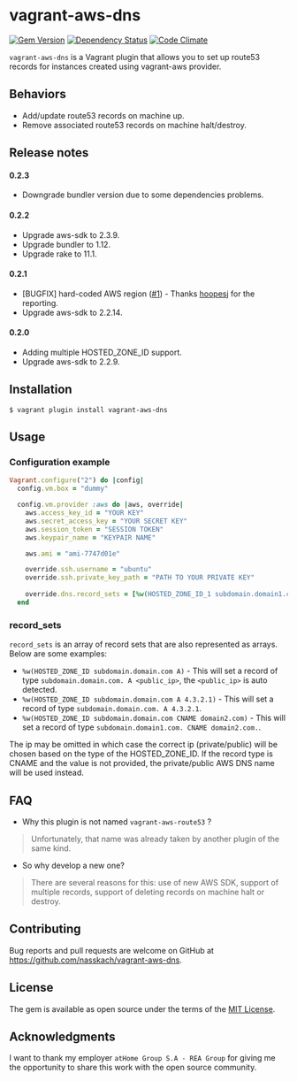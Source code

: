 # vagrant-aws-dns

[![Gem Version](https://badge.fury.io/rb/vagrant-aws-dns.svg)](https://badge.fury.io/rb/vagrant-aws-dns) [![Dependency Status](https://gemnasium.com/nasskach/vagrant-aws-dns.svg)](https://gemnasium.com/nasskach/vagrant-aws-dns) [![Code Climate](https://codeclimate.com/github/nasskach/vagrant-aws-dns/badges/gpa.svg)](https://codeclimate.com/github/nasskach/vagrant-aws-dns)

`vagrant-aws-dns` is a Vagrant plugin that allows you to set up route53 records for instances created using vagrant-aws provider.

## Behaviors

* Add/update route53 records on machine up.
* Remove associated route53 records on machine halt/destroy.

## Release notes
#### 0.2.3

- Downgrade bundler version due to some dependencies problems.

#### 0.2.2

- Upgrade aws-sdk to 2.3.9.
- Upgrade bundler to 1.12.
- Upgrade rake to 11.1.

#### 0.2.1

- [BUGFIX] hard-coded AWS region ([#1](https://github.com/nasskach/vagrant-aws-dns/issues/1)) - Thanks [hoopesj](https://github.com/hoopesj) for the reporting.
- Upgrade aws-sdk to 2.2.14.

#### 0.2.0 

- Adding multiple HOSTED_ZONE_ID support.
- Upgrade aws-sdk to 2.2.9.
 
## Installation

    $ vagrant plugin install vagrant-aws-dns

## Usage

### Configuration example

```ruby
Vagrant.configure("2") do |config|
  config.vm.box = "dummy"

  config.vm.provider :aws do |aws, override|
    aws.access_key_id = "YOUR KEY"
    aws.secret_access_key = "YOUR SECRET KEY"
    aws.session_token = "SESSION TOKEN"
    aws.keypair_name = "KEYPAIR NAME"

    aws.ami = "ami-7747d01e"

    override.ssh.username = "ubuntu"
    override.ssh.private_key_path = "PATH TO YOUR PRIVATE KEY"
    
    override.dns.record_sets = [%w(HOSTED_ZONE_ID_1 subdomain.domain1.com A 4.3.2.1), %w(HOSTED_ZONE_ID_2 subdomain.domain2.com A)]
  end
```

### record_sets

`record_sets` is an array of record sets that are also represented as arrays. Below are some examples:

* `%w(HOSTED_ZONE_ID subdomain.domain.com A)` - This will set a record of type `subdomain.domain.com. A <public_ip>`, the `<public_ip>` is auto detected.
* `%w(HOSTED_ZONE_ID subdomain.domain.com A 4.3.2.1)` - This will set a record of type `subdomain.domain.com. A 4.3.2.1`.
* `%w(HOSTED_ZONE_ID subdomain.domain.com CNAME domain2.com)` - This will set a record of type `subdomain.domain1.com. CNAME domain2.com.`.

The ip may be omitted in which case the correct ip (private/public) will be chosen based on the type of the HOSTED_ZONE_ID.
If the record type is CNAME and the value is not provided, the private/public AWS DNS name will be used instead. 

## FAQ

* Why this plugin is not named `vagrant-aws-route53` ?

> Unfortunately, that name was already taken by another plugin of the same kind.


* So why develop a new one?
 
> There are several reasons for this: use of new AWS SDK, support of multiple records, support of deleting records on machine halt
  or destroy.

## Contributing

Bug reports and pull requests are welcome on GitHub at https://github.com/nasskach/vagrant-aws-dns.

## License

The gem is available as open source under the terms of the [MIT License](http://opensource.org/licenses/MIT).

## Acknowledgments

I want to thank my employer `atHome Group S.A - REA Group` for giving me the opportunity to share this work with the open source community.
